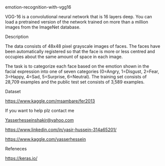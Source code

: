 emotion-recognition-with-vgg16


VGG-16 is a convolutional neural network that is 16 layers deep. You can load a pretrained version of the network trained on more than a million images from the ImageNet database.



Description


The data consists of 48x48 pixel grayscale images of faces. The faces have been automatically registered so that the face is more or less centred and occupies about the same amount of space in each image.

The task is to categorize each face based on the emotion shown in the facial expression into one of seven categories (0=Angry, 1=Disgust, 2=Fear, 3=Happy, 4=Sad, 5=Surprise, 6=Neutral). The training set consists of 28,709 examples and the public test set consists of 3,589 examples.




Dataset 

https://www.kaggle.com/msambare/fer2013



If you want to help plz contact me

Yasserhesseinshakir@yahoo.com

https://www.linkedin.com/in/yasir-hussein-314a65201/

https://www.kaggle.com/yasserhessein

Refeneces



https://keras.io/
